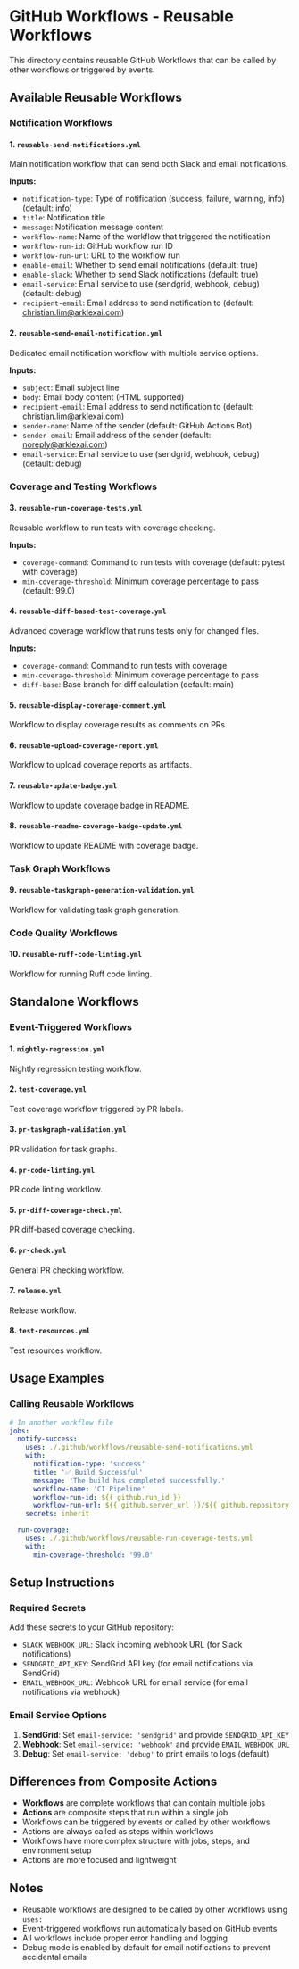 # GitHub Workflows - Reusable Workflows

This directory contains reusable GitHub Workflows that can be called by other workflows or triggered by events.

## Available Reusable Workflows

### Notification Workflows

#### 1. `reusable-send-notifications.yml`

Main notification workflow that can send both Slack and email notifications.

**Inputs:**

- `notification-type`: Type of notification (success, failure, warning, info) (default: info)
- `title`: Notification title
- `message`: Notification message content
- `workflow-name`: Name of the workflow that triggered the notification
- `workflow-run-id`: GitHub workflow run ID
- `workflow-run-url`: URL to the workflow run
- `enable-email`: Whether to send email notifications (default: true)
- `enable-slack`: Whether to send Slack notifications (default: true)
- `email-service`: Email service to use (sendgrid, webhook, debug) (default: debug)
- `recipient-email`: Email address to send notification to (default: <christian.lim@arklexai.com>)

#### 2. `reusable-send-email-notification.yml`

Dedicated email notification workflow with multiple service options.

**Inputs:**

- `subject`: Email subject line
- `body`: Email body content (HTML supported)
- `recipient-email`: Email address to send notification to (default: <christian.lim@arklexai.com>)
- `sender-name`: Name of the sender (default: GitHub Actions Bot)
- `sender-email`: Email address of the sender (default: <noreply@arklexai.com>)
- `email-service`: Email service to use (sendgrid, webhook, debug) (default: debug)

### Coverage and Testing Workflows

#### 3. `reusable-run-coverage-tests.yml`

Reusable workflow to run tests with coverage checking.

**Inputs:**

- `coverage-command`: Command to run tests with coverage (default: pytest with coverage)
- `min-coverage-threshold`: Minimum coverage percentage to pass (default: 99.0)

#### 4. `reusable-diff-based-test-coverage.yml`

Advanced coverage workflow that runs tests only for changed files.

**Inputs:**

- `coverage-command`: Command to run tests with coverage
- `min-coverage-threshold`: Minimum coverage percentage to pass
- `diff-base`: Base branch for diff calculation (default: main)

#### 5. `reusable-display-coverage-comment.yml`

Workflow to display coverage results as comments on PRs.

#### 6. `reusable-upload-coverage-report.yml`

Workflow to upload coverage reports as artifacts.

#### 7. `reusable-update-badge.yml`

Workflow to update coverage badge in README.

#### 8. `reusable-readme-coverage-badge-update.yml`

Workflow to update README with coverage badge.

### Task Graph Workflows

#### 9. `reusable-taskgraph-generation-validation.yml`

Workflow for validating task graph generation.

### Code Quality Workflows

#### 10. `reusable-ruff-code-linting.yml`

Workflow for running Ruff code linting.

## Standalone Workflows

### Event-Triggered Workflows

#### 1. `nightly-regression.yml`

Nightly regression testing workflow.

#### 2. `test-coverage.yml`

Test coverage workflow triggered by PR labels.

#### 3. `pr-taskgraph-validation.yml`

PR validation for task graphs.

#### 4. `pr-code-linting.yml`

PR code linting workflow.

#### 5. `pr-diff-coverage-check.yml`

PR diff-based coverage checking.

#### 6. `pr-check.yml`

General PR checking workflow.

#### 7. `release.yml`

Release workflow.

#### 8. `test-resources.yml`

Test resources workflow.

## Usage Examples

### Calling Reusable Workflows

```yaml
# In another workflow file
jobs:
  notify-success:
    uses: ./.github/workflows/reusable-send-notifications.yml
    with:
      notification-type: 'success'
      title: '✅ Build Successful'
      message: 'The build has completed successfully.'
      workflow-name: 'CI Pipeline'
      workflow-run-id: ${{ github.run_id }}
      workflow-run-url: ${{ github.server_url }}/${{ github.repository }}/actions/runs/${{ github.run_id }}
    secrets: inherit

  run-coverage:
    uses: ./.github/workflows/reusable-run-coverage-tests.yml
    with:
      min-coverage-threshold: '99.0'
```

## Setup Instructions

### Required Secrets

Add these secrets to your GitHub repository:

- `SLACK_WEBHOOK_URL`: Slack incoming webhook URL (for Slack notifications)
- `SENDGRID_API_KEY`: SendGrid API key (for email notifications via SendGrid)
- `EMAIL_WEBHOOK_URL`: Webhook URL for email service (for email notifications via webhook)

### Email Service Options

1. **SendGrid**: Set `email-service: 'sendgrid'` and provide `SENDGRID_API_KEY`
2. **Webhook**: Set `email-service: 'webhook'` and provide `EMAIL_WEBHOOK_URL`
3. **Debug**: Set `email-service: 'debug'` to print emails to logs (default)

## Differences from Composite Actions

- **Workflows** are complete workflows that can contain multiple jobs
- **Actions** are composite steps that run within a single job
- Workflows can be triggered by events or called by other workflows
- Actions are always called as steps within workflows
- Workflows have more complex structure with jobs, steps, and environment setup
- Actions are more focused and lightweight

## Notes

- Reusable workflows are designed to be called by other workflows using `uses:`
- Event-triggered workflows run automatically based on GitHub events
- All workflows include proper error handling and logging
- Debug mode is enabled by default for email notifications to prevent accidental emails
